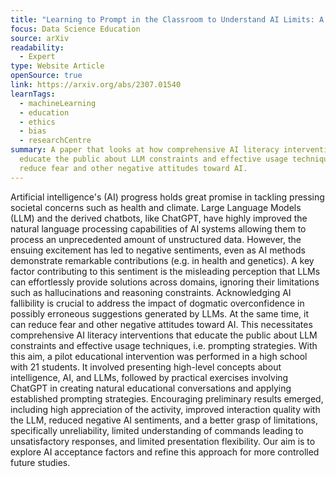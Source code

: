```yaml
---
title: "Learning to Prompt in the Classroom to Understand AI Limits: A Pilot Study"
focus: Data Science Education
source: arXiv
readability:
  - Expert
type: Website Article
openSource: true
link: https://arxiv.org/abs/2307.01540
learnTags:
  - machineLearning
  - education
  - ethics
  - bias
  - researchCentre
summary: A paper that looks at how comprehensive AI literacy interventions that
  educate the public about LLM constraints and effective usage techniques can
  reduce fear and other negative attitudes toward AI.
---
```

Artificial intelligence's (AI) progress holds great promise in tackling pressing societal concerns such as health and climate. Large Language Models (LLM) and the derived chatbots, like ChatGPT, have highly improved the natural language processing capabilities of AI systems allowing them to process an unprecedented amount of unstructured data. However, the ensuing excitement has led to negative sentiments, even as AI methods demonstrate remarkable contributions (e.g. in health and genetics). A key factor contributing to this sentiment is the misleading perception that LLMs can effortlessly provide solutions across domains, ignoring their limitations such as hallucinations and reasoning constraints. Acknowledging AI fallibility is crucial to address the impact of dogmatic overconfidence in possibly erroneous suggestions generated by LLMs. At the same time, it can reduce fear and other negative attitudes toward AI. This necessitates comprehensive AI literacy interventions that educate the public about LLM constraints and effective usage techniques, i.e. prompting strategies. With this aim, a pilot educational intervention was performed in a high school with 21 students. It involved presenting high-level concepts about intelligence, AI, and LLMs, followed by practical exercises involving ChatGPT in creating natural educational conversations and applying established prompting strategies. Encouraging preliminary results emerged, including high appreciation of the activity, improved interaction quality with the LLM, reduced negative AI sentiments, and a better grasp of limitations, specifically unreliability, limited understanding of commands leading to unsatisfactory responses, and limited presentation flexibility. Our aim is to explore AI acceptance factors and refine this approach for more controlled future studies.
